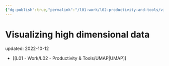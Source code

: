 ```yaml
---
{"dg-publish":true,"permalink":"/l01-work/l02-productivity-and-tools/visualizing-high-dimensional-data/","dgPassFrontmatter":true}
---
```



# Visualizing high dimensional data
updated: 2022-10-12


- [[L01 - Work/L02 - Productivity & Tools/UMAP\|UMAP]]